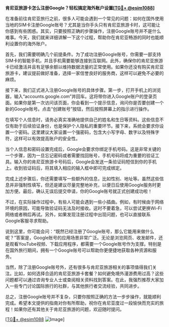 **肯尼亚旅游卡怎么注册Google？轻松搞定海外账户设置[[TG💪+ @esim1088](https://t.me/s/esim1088)]**

在准备前往肯尼亚旅行之前，很多人可能会遇到一个常见的问题：如何在国外使用当地的SIM卡注册Google账号？尤其是当你手头只有肯尼亚旅游卡时，这可能让你感到有些困惑。其实，只要按照正确的步骤操作，注册Google账号并不是什么难事。今天，我们就来详细讲解一下这个过程，帮助你在肯尼亚畅游的同时也能顺利设置你的海外账户。

首先，我们需要明确几个前提条件。为了成功注册Google账号，你需要一部支持SIM卡的智能手机，并且手机需要能够连接到互联网。此外，确保你的肯尼亚旅游卡已经激活并且有足够余额以维持数据流量的正常使用。如果你还没有购买肯尼亚旅游卡，建议提前做好准备，选择一家信誉良好的服务商，这样可以避免不必要的麻烦。

接下来，我们正式进入注册Google账号的具体步骤。第一步，打开手机上的浏览器，输入“accounts.google.com”并回车。这将带你进入Google账户的登录页面。如果你是第一次访问该页面，你会看到一个提示信息，询问你是否要创建一个新的Google账号。点击“创建账号”按钮，然后按照屏幕上的指示进行操作。

在填写个人信息时，请务必真实准确地提供自己的姓名和生日等资料。这些信息不仅有助于后续验证身份，也是保护个人隐私的重要环节。接下来，系统会要求你设置一个密码。这里建议大家设置一个强密码，包含大小写字母、数字以及特殊字符，这样可以有效提高账户的安全性。

当个人信息和密码设置完成后，Google会要求你绑定手机号码。这是非常关键的一个步骤，因为一旦忘记密码或者需要找回账号，手机号码将成为重要的验证工具。输入你的肯尼亚旅游卡号码后，Google会发送一条验证码短信到你的手机上。收到验证码后，将其填入相应的输入框中即可完成绑定。

完成上述步骤后，你还需要填写一些额外的信息，比如性别、地址等。虽然这些信息并非强制性填写，但还是建议尽量完整地补充，以便日后使用Google服务时更加方便。最后，确认无误后提交申请，你的Google账号就正式创建成功啦！

不过，在实际操作过程中，有些人可能会遇到一些小插曲。例如，有时候由于网络环境的原因，可能导致验证码无法及时接收。这时不要着急，可以尝试更换Wi-Fi网络或者稍后再试。另外，如果发现注册过程中出现问题，也可以直接联系Google客服寻求帮助。

说到这里，你可能会问：“既然已经注册了Google账号，那么它能用来做什么呢？”答案是，Google账号的应用场景非常广泛。无论是浏览网页、收发邮件，还是观看YouTube视频、下载应用程序，都需要一个Google账号作为支撑。特别是在国外旅行期间，拥有一个Google账号可以帮助你更便捷地获取各种资源和服务。

当然，除了注册Google账号外，还有很多与肯尼亚旅游相关的事项值得我们关注。比如，如何选择合适的肯尼亚旅游卡套餐？如何避免境外漫游费用过高？这些问题都可以通过咨询专业人士或查阅相关资料找到答案。在此，我强烈推荐大家加入一些专门讨论国际旅行的社群，与其他旅行者交流经验，共同进步。

总之，注册Google账号并不复杂，只要你按照正确的方法一步步操作，就能顺利完成。希望本文提供的指南对你有所帮助，祝你在肯尼亚度过一段愉快而充实的旅程！如果你还有其他关于肯尼亚旅游的问题，欢迎随时提问。

[[TG💪+ @esim1088](https://t.me/s/esim1088) ![Image](https://i.postimg.cc/4NQfJmqS/Snipaste-2025-05-13-00-14-12.png)]